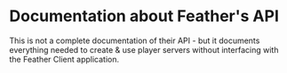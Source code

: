 # Documentation about Feather's API
This is not a complete documentation of their API - but it documents everything needed to create & use player servers without interfacing with the Feather Client application.